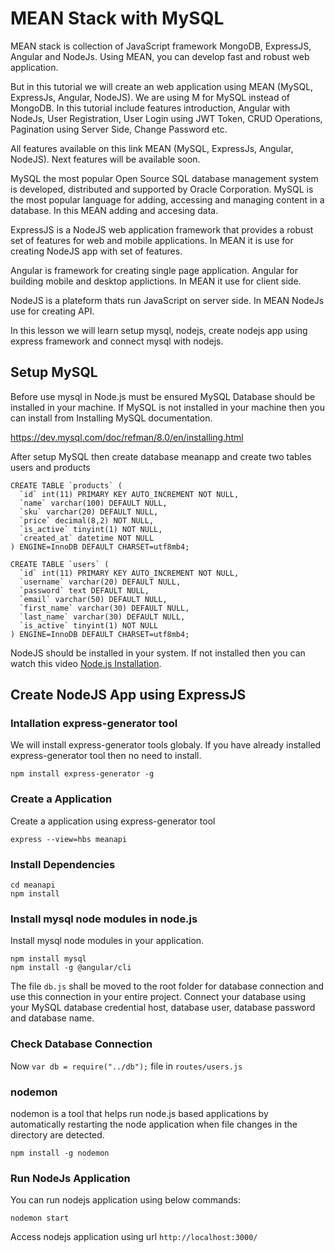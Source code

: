 
# MEAN Stack with MySQL

MEAN stack is collection of JavaScript framework MongoDB, ExpressJS, Angular and NodeJs. Using MEAN, you can develop fast and robust web application.

But in this tutorial we will create an web application using MEAN (MySQL, ExpressJs, Angular, NodeJS). We are using M for MySQL instead of MongoDB. In this tutorial include features introduction, Angular with NodeJs, User Registration, User Login using JWT Token, CRUD Operations, Pagination using Server Side, Change Password etc.

All features available on this link MEAN (MySQL, ExpressJs, Angular, NodeJS). Next features will be available soon.

MySQL the most popular Open Source SQL database management system is developed, distributed and supported by Oracle Corporation. MySQL is the most popular language for adding, accessing and managing content in a database. In this MEAN adding and accesing data.

ExpressJS is a NodeJS web application framework that provides a robust set of features for web and mobile applications. In MEAN it is use for creating NodeJS app with set of features.

Angular is framework for creating single page application. Angular for building mobile and desktop applictions. In MEAN it use for client side.

NodeJS is a plateform thats run JavaScript on server side. In MEAN NodeJs use for creating API.

In this lesson we will learn setup mysql, nodejs, create nodejs app using express framework and connect mysql with nodejs.

## Setup MySQL

Before use mysql in Node.js must be ensured MySQL Database should be installed in your machine. If MySQL is not installed in your machine then you can install from Installing MySQL documentation.

https://dev.mysql.com/doc/refman/8.0/en/installing.html

After setup MySQL then create database meanapp and create two tables users and products

```
CREATE TABLE `products` (
  `id` int(11) PRIMARY KEY AUTO_INCREMENT NOT NULL,
  `name` varchar(100) DEFAULT NULL,
  `sku` varchar(20) DEFAULT NULL,
  `price` decimal(8,2) NOT NULL,
  `is_active` tinyint(1) NOT NULL,
  `created_at` datetime NOT NULL
) ENGINE=InnoDB DEFAULT CHARSET=utf8mb4;

CREATE TABLE `users` (
  `id` int(11) PRIMARY KEY AUTO_INCREMENT NOT NULL,
  `username` varchar(20) DEFAULT NULL,
  `password` text DEFAULT NULL,
  `email` varchar(50) DEFAULT NULL,
  `first_name` varchar(30) DEFAULT NULL,
  `last_name` varchar(30) DEFAULT NULL,
  `is_active` tinyint(1) NOT NULL
) ENGINE=InnoDB DEFAULT CHARSET=utf8mb4;
```

NodeJS should be installed in your system. If not installed then you can watch this video [Node.js Installation](https://www.youtube.com/watch?v=E9ECq9qDwMo).

## Create NodeJS App using ExpressJS

### Intallation express-generator tool

We will install express-generator tools globaly. If you have already installed express-generator tool then no need to install.

```
npm install express-generator -g
```

### Create a Application
Create a application using express-generator tool
```
express --view=hbs meanapi
```

### Install Dependencies
```
cd meanapi
npm install
```
### Install mysql node modules in node.js
Install mysql node modules in your application.
```
npm install mysql
npm install -g @angular/cli
```

The file `db.js` shall be moved to the root folder for database connection and use this connection in your entire project. Connect your database using your MySQL database credential host, database user, database password and database name.

### Check Database Connection
Now `var db = require("../db");` file in `routes/users.js`

### nodemon
nodemon is a tool that helps run node.js based applications by automatically restarting the node application when file changes in the directory are detected.
```
npm install -g nodemon
```

### Run NodeJs Application
You can run nodejs application using below commands:

```
nodemon start
```
Access nodejs application using url `http://localhost:3000/`
